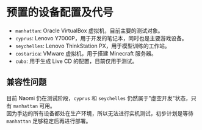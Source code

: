 # 预置的设备配置及代号
- `manhattan`: Oracle VirtualBox 虚拟机，目前主要的测试对象。
- `cyprus`: Lenovo Y7000P，用于开发的笔记本，同时也是主要游戏设备。
- `seychelles`: Lenovo ThinkStation PX，用于模型训练的工作站。
- `costarica`: VMware 虚拟机，用于搭建 Minecraft 服务器。
- `cuba`: 用于生成 Live CD 的配置，目前仅用于测试。
## 兼容性问题
目前 Naomi 仍在测试阶段，`cyprus` 和 `seychelles` 仍然属于"虚空开发"状态，只有 `manhattan` 可用。\
因为手边的所有设备都处在生产环境，所以无法进行实机测试，初步计划是等待 `manhattan` 足够稳定后再进行部署。